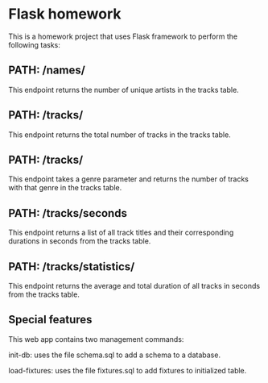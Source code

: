 # Flask homework

This is a homework project that uses Flask framework to perform the following tasks:

## PATH: /names/

This endpoint returns the number of unique artists in the tracks table.

## PATH: /tracks/

This endpoint returns the total number of tracks in the tracks table.

## PATH: /tracks/<genre>

This endpoint takes a genre parameter and returns the number of tracks with that genre in the tracks table.

## PATH: /tracks/seconds

This endpoint returns a list of all track titles and their corresponding durations in seconds from the tracks table.

## PATH: /tracks/statistics/

This endpoint returns the average and total duration of all tracks in seconds from the tracks table.

## Special features

This web app contains two management commands:

init-db: uses the file schema.sql to add a schema to a database.

load-fixtures: uses the file fixtures.sql to add fixtures to initialized table.
